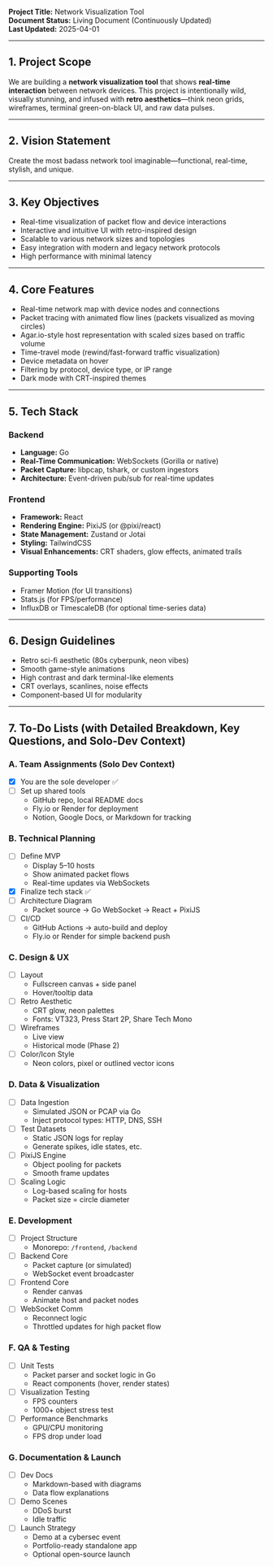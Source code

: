 **Project Title:** Network Visualization Tool  
**Document Status:** Living Document (Continuously Updated)  
**Last Updated:** 2025-04-01  

---

## 1. Project Scope  
We are building a **network visualization tool** that shows **real-time interaction** between network devices. This project is intentionally wild, visually stunning, and infused with **retro aesthetics**—think neon grids, wireframes, terminal green-on-black UI, and raw data pulses.

---

## 2. Vision Statement  
Create the most badass network tool imaginable—functional, real-time, stylish, and unique.

---

## 3. Key Objectives  
- Real-time visualization of packet flow and device interactions  
- Interactive and intuitive UI with retro-inspired design  
- Scalable to various network sizes and topologies  
- Easy integration with modern and legacy network protocols  
- High performance with minimal latency

---

## 4. Core Features  
- Real-time network map with device nodes and connections  
- Packet tracing with animated flow lines (packets visualized as moving circles)  
- Agar.io-style host representation with scaled sizes based on traffic volume  
- Time-travel mode (rewind/fast-forward traffic visualization)  
- Device metadata on hover  
- Filtering by protocol, device type, or IP range  
- Dark mode with CRT-inspired themes

---

## 5. Tech Stack  

### Backend  
- **Language:** Go  
- **Real-Time Communication:** WebSockets (Gorilla or native)  
- **Packet Capture:** libpcap, tshark, or custom ingestors  
- **Architecture:** Event-driven pub/sub for real-time updates

### Frontend  
- **Framework:** React  
- **Rendering Engine:** PixiJS (or @pixi/react)  
- **State Management:** Zustand or Jotai  
- **Styling:** TailwindCSS  
- **Visual Enhancements:** CRT shaders, glow effects, animated trails

### Supporting Tools  
- Framer Motion (for UI transitions)  
- Stats.js (for FPS/performance)  
- InfluxDB or TimescaleDB (for optional time-series data)

---

## 6. Design Guidelines  
- Retro sci-fi aesthetic (80s cyberpunk, neon vibes)  
- Smooth game-style animations  
- High contrast and dark terminal-like elements  
- CRT overlays, scanlines, noise effects  
- Component-based UI for modularity

---

## 7. To-Do Lists (with Detailed Breakdown, Key Questions, and Solo-Dev Context)

### A. Team Assignments (Solo Dev Context)  
- [x] You are the sole developer ✅  
- [ ] Set up shared tools  
  - GitHub repo, local README docs  
  - Fly.io or Render for deployment  
  - Notion, Google Docs, or Markdown for tracking  

### B. Technical Planning  
- [ ] Define MVP  
  - Display 5–10 hosts  
  - Show animated packet flows  
  - Real-time updates via WebSockets  
- [x] Finalize tech stack ✅  
- [ ] Architecture Diagram  
  - Packet source → Go WebSocket → React + PixiJS  
- [ ] CI/CD  
  - GitHub Actions → auto-build and deploy  
  - Fly.io or Render for simple backend push  

### C. Design & UX  
- [ ] Layout  
  - Fullscreen canvas + side panel  
  - Hover/tooltip data  
- [ ] Retro Aesthetic  
  - CRT glow, neon palettes  
  - Fonts: VT323, Press Start 2P, Share Tech Mono  
- [ ] Wireframes  
  - Live view  
  - Historical mode (Phase 2)  
- [ ] Color/Icon Style  
  - Neon colors, pixel or outlined vector icons  

### D. Data & Visualization  
- [ ] Data Ingestion  
  - Simulated JSON or PCAP via Go  
  - Inject protocol types: HTTP, DNS, SSH  
- [ ] Test Datasets  
  - Static JSON logs for replay  
  - Generate spikes, idle states, etc.  
- [ ] PixiJS Engine  
  - Object pooling for packets  
  - Smooth frame updates  
- [ ] Scaling Logic  
  - Log-based scaling for hosts  
  - Packet size = circle diameter  

### E. Development  
- [ ] Project Structure  
  - Monorepo: `/frontend`, `/backend`  
- [ ] Backend Core  
  - Packet capture (or simulated)  
  - WebSocket event broadcaster  
- [ ] Frontend Core  
  - Render canvas  
  - Animate host and packet nodes  
- [ ] WebSocket Comm  
  - Reconnect logic  
  - Throttled updates for high packet flow  

### F. QA & Testing  
- [ ] Unit Tests  
  - Packet parser and socket logic in Go  
  - React components (hover, render states)  
- [ ] Visualization Testing  
  - FPS counters  
  - 1000+ object stress test  
- [ ] Performance Benchmarks  
  - GPU/CPU monitoring  
  - FPS drop under load

### G. Documentation & Launch  
- [ ] Dev Docs  
  - Markdown-based with diagrams  
  - Data flow explanations  
- [ ] Demo Scenes  
  - DDoS burst  
  - Idle traffic  
- [ ] Launch Strategy  
  - Demo at a cybersec event  
  - Portfolio-ready standalone app  
  - Optional open-source launch

